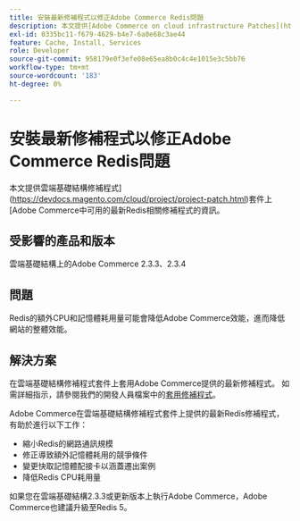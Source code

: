 ```yaml
---
title: 安裝最新修補程式以修正Adobe Commerce Redis問題
description: 本文提供[Adobe Commerce on cloud infrastructure Patches](https://devdocs.magento.com/cloud/project/project-patch.html)套件中提供的最新Redis相關修補程式資訊。
exl-id: 0335bc11-f679-4629-b4e7-6a0e68c3ae44
feature: Cache, Install, Services
role: Developer
source-git-commit: 958179e0f3efe08e65ea8b0c4c4e1015e3c5bb76
workflow-type: tm+mt
source-wordcount: '183'
ht-degree: 0%

---
```


# 安裝最新修補程式以修正Adobe Commerce Redis問題

本文提供雲端基礎結構修補程式](https://devdocs.magento.com/cloud/project/project-patch.html)套件上[Adobe Commerce中可用的最新Redis相關修補程式的資訊。

## 受影響的產品和版本

雲端基礎結構上的Adobe Commerce 2.3.3、2.3.4

## 問題

Redis的額外CPU和記憶體耗用量可能會降低Adobe Commerce效能，進而降低網站的整體效能。

## 解決方案

在雲端基礎結構修補程式套件上套用Adobe Commerce提供的最新修補程式。 如需詳細指示，請參閱我們的開發人員檔案中的[套用修補程式](https://devdocs.magento.com/cloud/project/project-patch.html)。

Adobe Commerce在雲端基礎結構修補程式套件上提供的最新Redis修補程式，有助於進行以下工作：

* 縮小Redis的網路通訊規模
* 修正導致額外記憶體耗用的競爭條件
* 變更快取記憶體配接卡以涵蓋遷出案例
* 降低Redis CPU耗用量

如果您在雲端基礎結構2.3.3或更新版本上執行Adobe Commerce，Adobe Commerce也建議升級至Redis 5。
